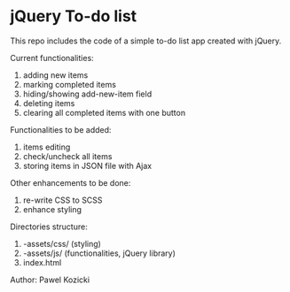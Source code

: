 jQuery To-do list
=================


This repo includes the code of a simple to-do list app created with jQuery.


Current functionalities:
1. adding new items
2. marking completed items
3. hiding/showing add-new-item field
4. deleting items
5. clearing all completed items with one button


Functionalities to be added:
1. items editing
2. check/uncheck all items
3. storing items in JSON file with Ajax


Other enhancements to be done:
1. re-write CSS to SCSS
2. enhance styling


Directories structure:

1. -assets/css/ (styling)
2. -assets/js/ (functionalities, jQuery library)
3. index.html


Author: Pawel Kozicki